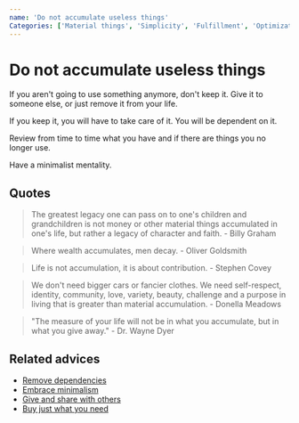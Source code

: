 ```yaml
---
name: 'Do not accumulate useless things'
Categories: ['Material things', 'Simplicity', 'Fulfillment', 'Optimization', 'Minimalism', 'Happiness', 'Dependencies']
---
```

# Do not accumulate useless things

If you aren't going to use something anymore, don't keep it. Give it to someone else, or just remove it from your life.

If you keep it, you will have to take care of it. You will be dependent on it.

Review from time to time what you have and if there are things you no longer use.

Have a minimalist mentality.

## Quotes

> The greatest legacy one can pass on to one's children and grandchildren is not money or other material things accumulated in one's life, but rather a legacy of character and faith. - Billy Graham

> Where wealth accumulates, men decay. - Oliver Goldsmith

> Life is not accumulation, it is about contribution. - Stephen Covey

> We don't need bigger cars or fancier clothes. We need self-respect, identity, community, love, variety, beauty, challenge and a purpose in living that is greater than material accumulation. - Donella Meadows

> "The measure of your life will not be in what you accumulate, but in what you give away." - Dr. Wayne Dyer

## Related advices

- [Remove dependencies](../Remove%20dependencies/index.md)
- [Embrace minimalism](../Embrace%20minimalism/index.md)
- [Give and share with others](../Give%20and%20share%20with%20others/index.md)
- [Buy just what you need](../Buy%20just%20what%20you%20need/index.m)